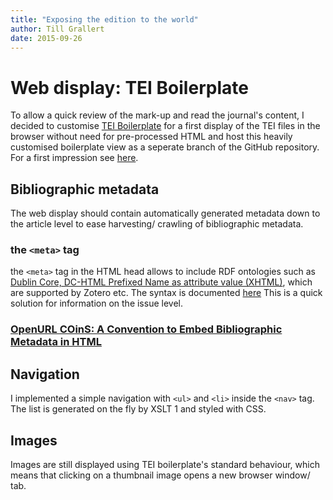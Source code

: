 ```yaml
---
title: "Exposing the edition to the world"
author: Till Grallert
date: 2015-09-26
---
```


# Web display: TEI Boilerplate

To allow a quick review of the mark-up and read the journal's content, I decided to customise [TEI Boilerplate](http://dcl.slis.indiana.edu/teibp/) for a first display of the TEI files in the browser without need for pre-processed HTML and host this heavily customised boilerplate view as a seperate branch of the GitHub repository. For a first impression see [here](https://rawgit.com/tillgrallert/ArabicTeiEdition/boilerplate/MajallatMuqtabas/xml/oclc_4770057679_i60.TEIP5.xml).

## Bibliographic metadata

The web display should contain automatically generated metadata down to the article level to ease harvesting/ crawling of bibliographic metadata.

### the `<meta>` tag

the `<meta>` tag in the HTML head allows to include RDF ontologies such as [Dublin Core, DC-HTML Prefixed Name as attribute value (XHTML)](dublincore.org/documents/2008/08/04/dc-html/), which are supported by Zotero etc. The syntax is documented [here](http://www.metatags.org/dublin_core_metadata_element_set) This is a quick solution for information on the issue level.

### [OpenURL COinS: A Convention to Embed Bibliographic Metadata in HTML](http://ocoins.info/)

## Navigation

I implemented a simple navigation with `<ul>` and `<li>` inside the `<nav>` tag. The list is generated on the fly by XSLT 1 and styled with CSS.

## Images

Images are still displayed using TEI boilerplate's standard behaviour, which means that clicking on a thumbnail image opens a new browser window/ tab.